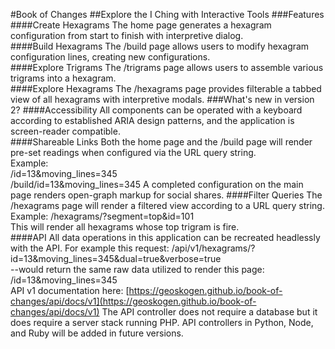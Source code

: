 #Book of Changes
##Explore the I Ching with Interactive Tools
###Features
####Create Hexagrams
The home page generates a hexagram configuration from start to finish with interpretive dialog.  
####Build Hexagrams
The /build page allows users to modify hexagram configuration lines, creating new configurations.  
####Explore Trigrams
The /trigrams page allows users to assemble various trigrams into a hexagram.  
####Explore Hexagrams
The /hexagrams page provides filterable a tabbed view of all hexagrams with interpretive modals. 
###What's new in version 2?
####Accessibility
All components can be operated with a keyboard according to established ARIA design patterns, and the application is screen-reader compatible.  
####Shareable Links
Both the home page and the /build page will render pre-set readings when configured via the URL query string.  
Example:  
    /id=13&moving_lines=345    
    /build/id=13&moving_lines=345
A completed configuration on the main page renders open-graph markup for social shares.
####Filter Queries
The /hexagrams page will render a filtered view according to a URL query string.
Example:
    /hexagrams/?segment=top&id=101  
This will render all hexagrams whose top trigram is fire.  
####API
All data operations in this application can be recreated headlessly with the API.
For example this request:
    /api/v1/hexagrams/?id=13&moving_lines=345&dual=true&verbose=true  
--would return the same raw data utilized to render this page:
    /id=13&moving_lines=345  
API v1 documentation here: [https://geoskogen.github.io/book-of-changes/api/docs/v1](https://geoskogen.github.io/book-of-changes/api/docs/v1)
The API controller does not require a database but it does require a server stack running PHP.  API controllers in Python, Node, and Ruby will be added in future versions.
